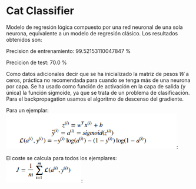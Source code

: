
# Cat Classifier

Modelo de regresión lógica compuesto por una red neuronal de una sola neurona, equivalente a un modelo de regresión clásico.
Los resultados obtenidos son:

Precision de entrenamiento: 99.52153110047847 %

Precicion de test: 70.0 %

Como datos adicionales decir que se ha inicializado la matriz de pesos $W$ a ceros, práctica no recomendada para cuando se tenga más de una neurona por capa. Se ha usado como función de activación en la capa de salida (y única) la función sigmoide, ya que se trata de un problema de clasificación. Para el backpropagation usamos el algoritmo de descenso del gradiente.

Para un ejemplar: 
<img src="images/formulas.png" />:

El coste se calcula para todos los ejemplares:
<img src="images/coste.png" />:
